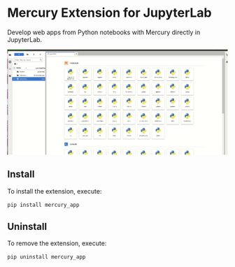 # Mercury Extension for JupyterLab

Develop web apps from Python notebooks with Mercury directly in JupyterLab.

![](https://github.com/mljar/mercury-extension/blob/main/media/proof-of-concept-demo.gif?raw=true)

## Install

To install the extension, execute:

```bash
pip install mercury_app
```

## Uninstall

To remove the extension, execute:

```bash
pip uninstall mercury_app
```

